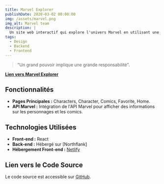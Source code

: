 ```yaml
---
title: Marvel Explorer
publishDate: 2020-03-02 00:00:00
img: /assets/marvel.png
img_alt: Marvel team
description: |
  Un site web interactif qui explore l'univers Marvel en utilisant une API Marvel. Découvrez vos super-héros préférés, explorez les bandes dessinées et bien plus encore.
tags:
  - Design
  - Backend
  - Frontend
---
```


<!-- ## Level-two heading -->

> "Un grand pouvoir implique une grande responsabilité".

[**Lien vers Marvel Explorer**](https://jocular-klepon-195e49.netlify.app/)

## Fonctionnalités

- **Pages Principales :** Characters, Character, Comics, Favorite, Home.
- **API Marvel :** Intégration de l'API Marvel pour afficher des informations sur les personnages et les comics.

## Technologies Utilisées

- **Front-end :** React
- **Back-end :** Hébergé sur [Northflank]
- **Hébergement Front-end :** [Netlify](https://jocular-klepon-195e49.netlify.app/)

## Lien vers le Code Source

Le code source est accessible sur [GitHub](https://github.com/J-De-Laclos/Frontend-Marvel).
